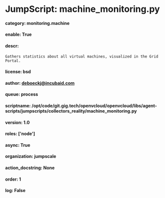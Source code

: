 
# JumpScript: machine_monitoring.py
        
#### category: monitoring.machine
#### enable: True
#### descr: 
```
Gathers statistics about all virtual machines, visualized in the Grid Portal.

```
#### license: bsd
#### author: deboeckj@incubaid.com
#### queue: process
#### scriptname: /opt/code/git.gig.tech/openvcloud/openvcloud/libs/agent-scripts/jumpscripts/collectors_reality/machine_monitoring.py
#### version: 1.0
#### roles: ['node']
#### async: True
#### organization: jumpscale
#### action_docstring: None
#### order: 1
#### log: False